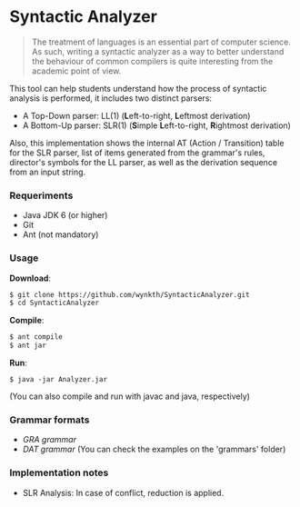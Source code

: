 # Syntactic Analyzer

> The treatment of languages is an essential part of computer science. As such, writing a syntactic analyzer 
as a way to better understand the behaviour of common compilers is quite interesting from the academic point 
of view.

This tool can help students understand how the process of syntactic analysis is performed, it includes two distinct parsers:

  - A Top-Down parser: LL(1) (**L**eft-to-right, **L**eftmost derivation)
  - A Bottom-Up parser: SLR(1) (**S**imple **L**eft-to-right, **R**ightmost derivation)

Also, this implementation shows the internal AT (Action / Transition) table for the SLR parser, list of items generated from the grammar's rules, director's symbols for the LL parser, as well as the derivation sequence from an input string.

### Requeriments

* Java JDK 6 (or higher)
* Git
* Ant (not mandatory)

### Usage

**Download**:
```sh
$ git clone https://github.com/wynkth/SyntacticAnalyzer.git
$ cd SyntacticAnalyzer
```

**Compile**:
```sh
$ ant compile
$ ant jar
```

**Run**:
```
$ java -jar Analyzer.jar
```

(You can also compile and run with javac and java, respectively)

### Grammar formats
* *GRA grammar*
* *DAT grammar*
(You can check the examples on the 'grammars' folder)

### Implementation notes
* SLR Analysis: In case of conflict, reduction is applied.

